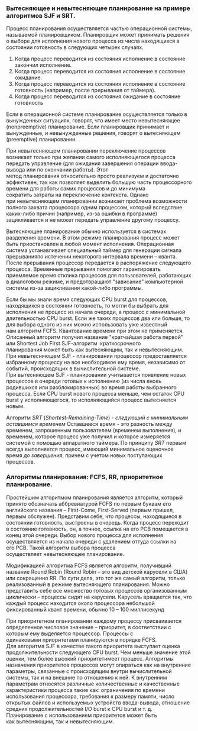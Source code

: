 ### Вытесняющее и невытесняющее планирование на примере алгоритмов SJF и SRT.

Процесс планирования осуществляется частью операционной системы, называемой планировщиком. Планировщик может принимать решения о выборе для исполнения нового процесса из числа находящихся в состоянии готовность в следующих четырех случаях.

1. Когда процесс переводится из состояния исполнение в состояние закончил исполнение.
2. Когда процесс переводится из состояния исполнение в состояние ожидание.
3. Когда процесс переводится из состояния исполнение в состояние готовность (например, после прерывания от таймера).
4. Когда процесс переводится из состояния ожидание в состояние готовность

Если в операционной системе планирование осуществляется только в вынужденных ситуациях, говорят, что имеет место невытесняющее (nonpreemptive) планирование. Если планировщик принимает и вынужденные, и невынужденные решения, говорят о вытесняющем (preemptive) планировании.

При невытесняющем планировании переключение процессов возникает только при желании самого исполняющегося процесса передать управление (для ожидания завершения операции ввода-вывода или по окончании работы). Этот метод планирования относительно просто реализуем и достаточно эффективен, так как позволяет выделить большую часть процессорного времени для работы самих процессов и до минимума сократить затраты на переключение контекста. Однако при невытесняющем планировании возникает проблема возможности полного захвата процессора одним процессом, который вследствие каких-либо причин (например, из-за ошибки в программе) зацикливается и не может передать управление другому процессу.

Вытесняющее планирование обычно используется в системах разделения времени. В этом режиме планирования процесс может быть приостановлен в любой момент исполнения. Операционная система устанавливает специальный таймер для генерации сигнала прерыванияпо истечении некоторого интервала времени – кванта. После прерывания процессор передается в распоряжение следующего процесса. Временные прерывания помогают гарантировать приемлемое время отклика процессов для пользователей, работающих в диалоговом режиме, и предотвращают "зависание" компьютерной системы из-за зацикливания какой-либо программы.

Если бы мы знали время следующих CPU burst для процессов, находящихся в состоянии готовность, то могли бы выбрать для исполнения не процесс из начала очереди, а процесс с минимальной длительностью CPU burst. Если же таких процессов два или больше, то для выбора одного из них можно использовать уже известный нам алгоритм FCFS. Квантование времени при этом не применяется. Описанный алгоритм получил название "кратчайшая работа первой" или Shortest Job First
SJF-алгоритм  краткосрочного планирования может быть как вытесняющим, так и невытесняющим. При невытесняющем SJF - планировании процессор предоставляется избранному процессу на все необходимое ему время, независимо от событий, происходящих в вычислительной системе. При вытесняющем SJF - планировании учитывается появление новых процессов в очереди готовых к исполнению (из числа вновь родившихся или разблокированных) во время работы выбранного процесса. Если CPU burst нового процесса меньше, чем остаток CPU burst у исполняющегося, то исполняющийся процесс вытесняется новым.

Алгоритм _SRT_ (_Shortest-Remaining-Time_) - _следующий с минимальным оставшимся временем_
Оставшееся время - это разность между временем, запрошенным пользователем (временем выполнения), и временем, которое процесс уже получил и которое измеряется системой с помощью аппаратного таймера. По принципу _SRT_ первым всегда выполняется процесс, имеющий минимальное оценочное время _до завершения_, причем с учетом новых поступающих процессов.
### Алгоритмы планирования: FCFS, RR, приоритетное планирование.

Простейшим алгоритмом планирования является алгоритм, который принято обозначать аббревиатурой FCFS по первым буквам его английского названия – First-Come, First-Served (первым пришел, первым обслужен). Представим себе, что процессы, находящиеся в состоянии готовность, выстроены в очередь. Когда процесс переходит в состояние готовность, он, а точнее, ссылка на его PCB помещается в конец этой очереди. Выбор нового процесса для исполнения осуществляется из начала очереди с удалением оттуда ссылки на его PCB. Такой алгоритм выбора процесса осуществляет невытесняющее планирование.

Модификацией алгоритма FCFS является алгоритм, получивший название Round Robin (Round Robin – это вид детской карусели в США) или сокращенно RR. По сути дела, это тот же самый алгоритм, только реализованный в режиме вытесняющего планирования. Можно представить себе все множество готовых процессов организованным циклически – процессы сидят на карусели. Карусель вращается так, что каждый процесс находится около процессора небольшой фиксированный квант времени, обычно 10 – 100 миллисекунд

При приоритетном планировании каждому процессу присваивается определенное числовое значение – приоритет, в соответствии с которым ему выделяется процессор. Процессы с одинаковыми приоритетами планируются в порядке FCFS. Для алгоритма SJF в качестве такого приоритета выступает оценка продолжительности следующего CPU burst. Чем меньше значение этой оценки, тем более высокий приоритетимеет процесс.
Алгоритмы назначения приоритетов процессов могут опираться как на внутренние параметры, связанные с происходящим внутри вычислительной системы, так и на внешние по отношению к ней. К внутренним параметрам относятся различные количественные и качественные характеристики процесса такие как: ограничения по времени использования процессора, требования к размеру памяти, число открытых файлов и используемых устройств ввода-вывода, отношение средних продолжительностей I/O burst к CPU burst и т. д.
Планирование с использованием приоритетов может быть как вытесняющим, так и невытесняющим.